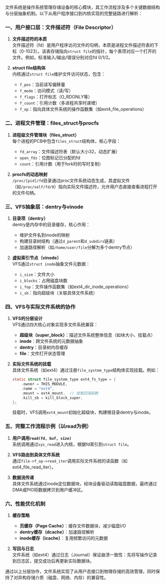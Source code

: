 文件系统是操作系统管理存储设备的核心模块，其工作流程涉及多个关键数据结构与分层抽象机制。以下从用户程序接口到内核实现的完整链路进行解析：

### 一、用户接口层：文件描述符（File Descriptor）
1. **文件描述符的本质**  
   文件描述符（fd）是用户程序访问文件的句柄，本质是进程文件描述符表的下标（0-1023）。该表存储指向`struct file`的指针，每个表项对应一个打开的文件。例如，标准输入/输出/错误分别对应fd 0/1/2。

2. **struct file结构体**  
   内核通过`struct file`维护文件访问状态，包含：
   - `f_pos`：当前读写偏移量
   - `f_mode`：访问模式（读/写）
   - `f_flags`：打开标志（O_RDONLY等）
   - `f_count`：引用计数（多进程共享时递增）
   - `f_op`：指向具体文件系统的操作函数集（如ext4_file_operations）

### 二、进程文件管理：files_struct与procfs
1. **进程级文件管理块（files_struct）**  
   每个进程的PCB中包含`files_struct`结构体，核心字段：
   - `fd_array`：文件描述符表（默认大小32，动态扩展）
   - `open_fds`：位图标记已分配的fd
   - `count`：引用计数（用于fork时的写时复制）

2. **procfs的动态映射**  
   `/proc/[pid]/fd`目录通过proc文件系统动态生成，其虚拟文件（如`/proc/self/fd/0`）指向实际文件描述符，允许用户态直接查看进程打开的文件句柄。

### 三、VFS抽象层：dentry与vinode
1. **目录项（dentry）**  
   dentry是内存中的目录缓存，核心作用：
   - 维护文件名到inode的映射
   - 构建目录树结构（通过`d_parent`和`d_subdirs`链表）
   - 加速路径解析（如`/home/user/file`分解为多个dentry节点）

2. **虚拟索引节点（vinode）**  
   VFS通过`struct inode`抽象文件元数据：
   - `i_size`：文件大小
   - `i_blocks`：占用磁盘块数
   - `i_fop`：文件操作函数集（如ext4_dir_inode_operations）
   - `i_sb`：指向超级块（关联具体文件系统）

### 四、VFS与实际文件系统的协作
1. **VFS的分层设计**  
   VFS通过四大核心对象实现多文件系统兼容：
   - **超级块（super_block）**：描述文件系统整体信息（如块大小、挂载点）
   - **inode**：跨文件系统的元数据抽象
   - **dentry**：目录树内存缓存
   - **file**：文件打开状态管理

2. **实际文件系统的挂载**  
   具体文件系统（如ext4）通过注册`file_system_type`结构体实现挂载。例如：
   ```c
   static struct file_system_type ext4_fs_type = {
       .owner = THIS_MODULE,
       .name = "ext4",
       .mount = ext4_mount,  // 挂载回调函数
       .kill_sb = kill_block_super,
   };
   ```
   挂载时，VFS调用`ext4_mount`初始化超级块，构建根目录dentry与inode。

### 五、完整工作流程示例（以read为例）
1. **用户调用`read(fd, buf, size)`**  
   系统调用通过`sys_read`进入内核，根据fd索引到`struct file`。

2. **VFS路由到具体文件系统**  
   通过`file->f_op->read_iter`调用实际文件系统的读函数（如ext4_file_read_iter）。

3. **数据流传递**  
   具体文件系统通过inode定位数据块，经块设备驱动读取磁盘数据，最终通过DMA或PIO将数据拷贝到用户缓冲区。

### 六、性能优化机制
1. **缓存策略**  
   - **页缓存（Page Cache）**：缓存文件数据块，减少磁盘I/O
   - **dentry缓存（dcache）**：加速路径解析
   - **inode缓存（icache）**：复用频繁访问的元数据

2. **写回与日志**  
   文件系统（如ext4）通过日志（Journal）保证崩溃一致性：先将写操作记录到日志区，提交成功后再更新实际数据块。

通过以上分层协作，文件系统实现了从用户态接口到物理存储的高效管理，同时保持了对异构存储介质（磁盘、网络、内存）的兼容性。